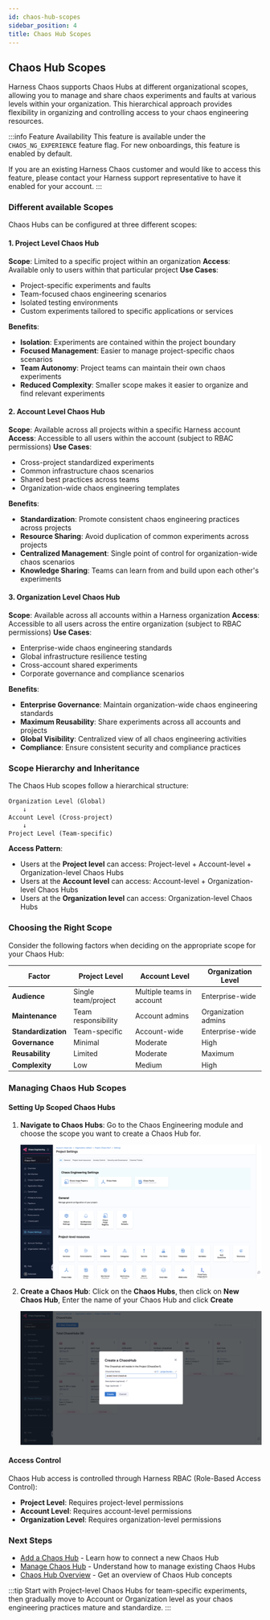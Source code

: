```yaml
---
id: chaos-hub-scopes
sidebar_position: 4
title: Chaos Hub Scopes
---
```


## Chaos Hub Scopes

Harness Chaos supports Chaos Hubs at different organizational scopes, allowing you to manage and share chaos experiments and faults at various levels within your organization. This hierarchical approach provides flexibility in organizing and controlling access to your chaos engineering resources.

:::info Feature Availability
This feature is available under the `CHAOS_NG_EXPERIENCE` feature flag. For new onboardings, this feature is enabled by default. 

If you are an existing Harness Chaos customer and would like to access this feature, please contact your Harness support representative to have it enabled for your account.
:::

### Different available Scopes

Chaos Hubs can be configured at three different scopes:

#### 1. Project Level Chaos Hub

**Scope**: Limited to a specific project within an organization
**Access**: Available only to users within that particular project
**Use Cases**:
- Project-specific experiments and faults
- Team-focused chaos engineering scenarios
- Isolated testing environments
- Custom experiments tailored to specific applications or services

**Benefits**:
- **Isolation**: Experiments are contained within the project boundary
- **Focused Management**: Easier to manage project-specific chaos scenarios
- **Team Autonomy**: Project teams can maintain their own chaos experiments
- **Reduced Complexity**: Smaller scope makes it easier to organize and find relevant experiments

#### 2. Account Level Chaos Hub

**Scope**: Available across all projects within a specific Harness account
**Access**: Accessible to all users within the account (subject to RBAC permissions)
**Use Cases**:
- Cross-project standardized experiments
- Common infrastructure chaos scenarios
- Shared best practices across teams
- Organization-wide chaos engineering templates

**Benefits**:
- **Standardization**: Promote consistent chaos engineering practices across projects
- **Resource Sharing**: Avoid duplication of common experiments across projects
- **Centralized Management**: Single point of control for organization-wide chaos scenarios
- **Knowledge Sharing**: Teams can learn from and build upon each other's experiments

#### 3. Organization Level Chaos Hub

**Scope**: Available across all accounts within a Harness organization
**Access**: Accessible to all users across the entire organization (subject to RBAC permissions)
**Use Cases**:
- Enterprise-wide chaos engineering standards
- Global infrastructure resilience testing
- Cross-account shared experiments
- Corporate governance and compliance scenarios

**Benefits**:
- **Enterprise Governance**: Maintain organization-wide chaos engineering standards
- **Maximum Reusability**: Share experiments across all accounts and projects
- **Global Visibility**: Centralized view of all chaos engineering activities
- **Compliance**: Ensure consistent security and compliance practices

### Scope Hierarchy and Inheritance

The Chaos Hub scopes follow a hierarchical structure:

```
Organization Level (Global)
    ↓
Account Level (Cross-project)
    ↓
Project Level (Team-specific)
```

**Access Pattern**:
- Users at the **Project level** can access: Project-level + Account-level + Organization-level Chaos Hubs
- Users at the **Account level** can access: Account-level + Organization-level Chaos Hubs
- Users at the **Organization level** can access: Organization-level Chaos Hubs

### Choosing the Right Scope

Consider the following factors when deciding on the appropriate scope for your Chaos Hub:

| Factor | Project Level | Account Level | Organization Level |
|--------|---------------|---------------|-------------------|
| **Audience** | Single team/project | Multiple teams in account | Enterprise-wide |
| **Maintenance** | Team responsibility | Account admins | Organization admins |
| **Standardization** | Team-specific | Account-wide | Enterprise-wide |
| **Governance** | Minimal | Moderate | High |
| **Reusability** | Limited | Moderate | Maximum |
| **Complexity** | Low | Medium | High |

### Managing Chaos Hub Scopes

#### Setting Up Scoped Chaos Hubs

1. **Navigate to Chaos Hubs**: Go to the Chaos Engineering module and choose the scope you want to create a Chaos Hub for.

    ![scope](./static/chaoshub-scopes/project-level-chaoshub.png)

2. **Create a Chaos Hub**: Click on the **Chaos Hubs**, then click on **New Chaos Hub**, Enter the name of your Chaos Hub and click **Create**

    ![create](./static/chaoshub-scopes/create-project-level-chaoshub.png)

#### Access Control

Chaos Hub access is controlled through Harness RBAC (Role-Based Access Control):

- **Project Level**: Requires project-level permissions
- **Account Level**: Requires account-level permissions  
- **Organization Level**: Requires organization-level permissions

### Next Steps

- [Add a Chaos Hub](./add-chaos-hub) - Learn how to connect a new Chaos Hub
- [Manage Chaos Hub](./manage-hub) - Understand how to manage existing Chaos Hubs
- [Chaos Hub Overview](/docs/chaos-engineering/guides/chaoshubs/) - Get an overview of Chaos Hub concepts

:::tip
Start with Project-level Chaos Hubs for team-specific experiments, then gradually move to Account or Organization level as your chaos engineering practices mature and standardize.
:::
